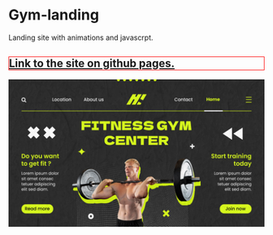 ﻿# Gym-landing
Landing site with animations and javascrpt.

<h2 style="border: 1px solid red;">
  <a href="https://codui.github.io/gym-landing/">Link to the site on github pages.</a>
</h2>

![](img/site.png)
